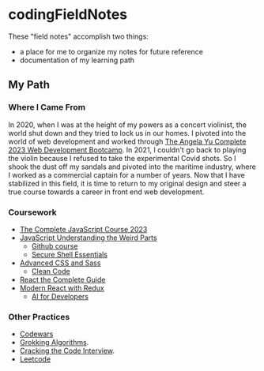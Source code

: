 # codingFieldNotes
These "field notes" accomplish two things:
- a place for me to organize my notes for future reference
- documentation of my learning path

## My Path
### Where I Came From
In 2020, when I was at the height of my powers as a concert violinist, the world shut down and they tried to lock us in our homes. I pivoted into the world of web development and worked through [The Angela Yu Complete 2023 Web Development Bootcamp](https://www.udemy.com/course/the-complete-web-development-bootcamp/). In 2021, I couldn't go back to playing the violin because I refused to take the experimental Covid shots. So I shook the dust off my sandals and pivoted into the maritime industry, where I worked as a commercial captain for a number of years. Now that I have stabilized in this field, it is time to return to my original design and steer a true course towards a career in front end web development.

### Coursework
- [The Complete JavaScript Course 2023](https://www.udemy.com/course-dashboard-redirect/?course_id=851712)
- [JavaScript Understanding the Weird Parts](https://www.udemy.com/course-dashboard-redirect/?course_id=364426)
	- [Github course](https://www.udemy.com/course-dashboard-redirect/?course_id=4188320)
	- [Secure Shell Essentials](https://www.udemy.com/course-dashboard-redirect/?course_id=1735124)
- [Advanced CSS and Sass](https://www.udemy.com/course-dashboard-redirect/?course_id=1026604)
	- [Clean Code](https://www.udemy.com/course-dashboard-redirect/?course_id=3611296)
- [React the Complete Guide](https://www.udemy.com/course-dashboard-redirect/?course_id=1362070)
- [Modern React with Redux](https://www.udemy.com/course-dashboard-redirect/?course_id=705264)
	- [AI for Developers](https://www.udemy.com/course-dashboard-redirect/?course_id=6250531)

### Other Practices
- [Codewars](https://www.codewars.com/dashboard)
- [Grokking Algorithms](https://www.amazon.com/dp/1633438538).
- [Cracking the Code Interview](https://www.amazon.com/Cracking-Coding-Interview-Programming-Questions/dp/0984782850/ref=sr_1_1?sr=8-1).
- [Leetcode](https://leetcode.com/)
